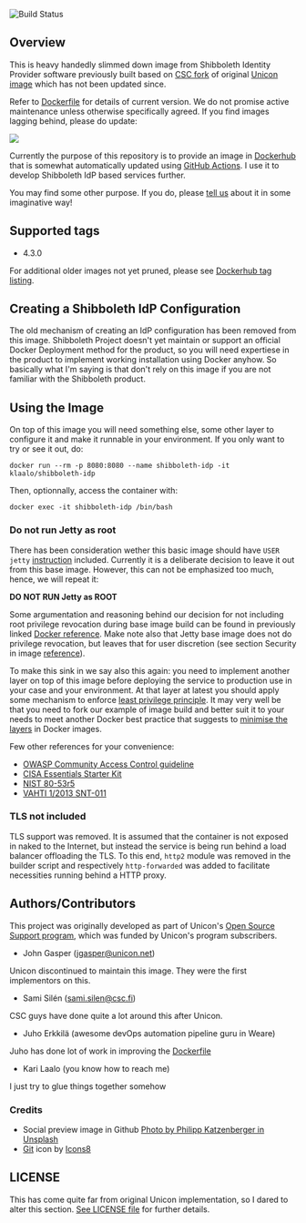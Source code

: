 ![Build Status](https://github.com/Olevi-id/shibboleth-idp-dockerized/actions/workflows/dockerhub.yml/badge.svg)

## Overview

This is heavy handedly slimmed down image from Shibboleth Identity Provider software previously built based on [CSC fork](https://github.com/CSCfi/shibboleth-idp-dockerized) of original [Unicon image](https://github.com/Unicon/shibboleth-idp-dockerized) which has not been updated since.

Refer to [Dockerfile](https://github.com/Olevi-id/shibboleth-idp-dockerized/blob/master/Dockerfile) for details of current version. We do not promise active maintenance unless otherwise specifically agreed. If you find images lagging behind, please do update: 

<a href="https://github.com/Olevi-id/shibboleth-idp-dockerized/fork">
    <img src="https://misc.karilaalo.fi/pics/icons8-git.svg" />
</a>

Currently the purpose of this repository is to provide an image in [Dockerhub](https://hub.docker.com/r/klaalo/shibboleth-idp) that is somewhat automatically updated using [GitHub Actions](https://github.com/features/actions). I use it to develop Shibboleth IdP based services further.

You may find some other purpose. If you do, please [tell us](https://www.weare.fi/en/contact-us/) about it in some imaginative way!

## Supported tags

* 4.3.0

For additional older images not yet pruned, please see [Dockerhub tag listing](https://hub.docker.com/r/klaalo/shibboleth-idp/tags).

## Creating a Shibboleth IdP Configuration

The old mechanism of creating an IdP configuration has been removed from this image. Shibboleth Project doesn't yet maintain or support an official Docker Deployment method for the product, so you will need expertiese in the product to implement working installation using Docker anyhow. So basically what I'm saying is that don't rely on this image if you are not familiar with the Shibboleth product.

## Using the Image

On top of this image you will need something else, some other layer to configure it and make it runnable in your environment. If you only want to try or see it out, do:

    docker run --rm -p 8080:8080 --name shibboleth-idp -it klaalo/shibboleth-idp

Then, optionnally, access the container with:

    docker exec -it shibboleth-idp /bin/bash

### Do not run Jetty as root

There has been consideration wether this basic image should have `USER jetty` [instruction](https://docs.docker.com/develop/develop-images/dockerfile_best-practices/#user) included. Currently it is a deliberate decision to leave it out from this base image. However, this can not be emphasized too much, hence, we will repeat it:

**DO NOT RUN Jetty as ROOT**

Some argumentation and reasoning behind our decision for not including root privilege revocation during base image build can be found in previously linked [Docker reference](https://docs.docker.com/develop/develop-images/dockerfile_best-practices/#user). Make note also that Jetty base image does not do privilege revocation, but leaves that for user discretion (see section Security in image [reference](https://hub.docker.com/_/jetty/)).

To make this sink in we say also this again: you need to implement another layer on top of this image before deploying the service to production use in your case and your environment. At that layer at latest you should apply some mechanism to enforce [least privilege principle](https://en.wikipedia.org/wiki/Principle_of_least_privilege). It may very well be that you need to fork our example of image build and better suit it to your needs to meet another Docker best practice that suggests to [minimise the layers](https://docs.docker.com/develop/develop-images/dockerfile_best-practices/#minimize-the-number-of-layers) in Docker images.

Few other references for your convenience:
* [OWASP Community Access Control guideline](https://owasp.org/www-community/Access_Control)
* [CISA Essentials Starter Kit](https://www.cisa.gov/sites/default/files/publications/Cyber%20Essentials%20Starter%20Kit_03.12.2021_508_0.pdf)
* [NIST 80-53r5](https://csrc.nist.gov/CSRC/media/Projects/risk-management/800-53%20Downloads/800-53r5/SP_800-53_v5_1-derived-OSCAL.pdf)
* [VAHTI 1/2013 SNT-011](https://www.suomidigi.fi/sites/default/files/2020-06/Vahti_ohje_1_2013_pdf_0.pdf)

### TLS not included

TLS support was removed. It is assumed that the container is not exposed in naked to the Internet, but instead the service is being run behind a load balancer offloading the TLS. To this end, `http2` module was removed in the builder script and respectively `http-forwarded` was added to facilitate necessities running behind a HTTP proxy.

## Authors/Contributors

This project was originally developed as part of Unicon's [Open Source Support program](https://unicon.net/support), which was funded by Unicon's program subscribers.

- John Gasper (<jgasper@unicon.net>)

Unicon discontinued to maintain this image. They were the first implementors on this.

- Sami Silén (<sami.silen@csc.fi>)

CSC guys have done quite a lot around this after Unicon.

- Juho Erkkilä (awesome devOps automation pipeline guru in Weare)

Juho has done lot of work in improving the [Dockerfile](https://github.com/Olevi-id/shibboleth-idp-dockerized/blob/master/Dockerfile)

- Kari Laalo (you know how to reach me)

I just try to glue things together somehow

### Credits

* Social preview image in Github [Photo by Philipp Katzenberger in Unsplash](https://unsplash.com/ko/@fantasyflip?utm_source=unsplash&utm_medium=referral&utm_content=creditCopyText)
* <a target="_blank" href="https://icons8.com/icon/16335/git">Git</a> icon by <a target="_blank" href="https://icons8.com">Icons8</a>  

## LICENSE

This has come quite far from original Unicon implementation, so I dared to alter this section. [See LICENSE file](https://github.com/Olevi-id/shibboleth-idp-dockerized/blob/master/LICENSE) for further details.